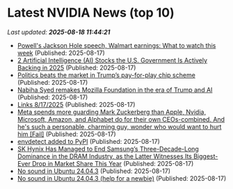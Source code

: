 # Latest NVIDIA News (top 10)
_Last updated: **2025-08-18 11:44:21**_

- [Powell's Jackson Hole speech, Walmart earnings: What to watch this week](https://finance.yahoo.com/news/powells-jackson-hole-speech-walmart-earnings-what-to-watch-this-week-113502376.html) (Published: 2025-08-17)
- [2 Artificial Intelligence (AI) Stocks the U.S. Government Is Actively Backing in 2025](https://biztoc.com/x/650f7c5e452d8487) (Published: 2025-08-17)
- [Politics beats the market in Trump’s pay-for-play chip scheme](https://www.livemint.com/opinion/politics-beats-the-market-in-trump-s-pay-for-play-chip-scheme-11755429105150.html) (Published: 2025-08-17)
- [Nabiha Syed remakes Mozilla Foundation in the era of Trump and AI](https://www.theregister.com/2025/08/17/nabiha_syed_remakes_mozilla_foundation/) (Published: 2025-08-17)
- [Links 8/17/2025](https://www.nakedcapitalism.com/2025/08/links-8-17-2025.html) (Published: 2025-08-17)
- [Meta spends more guarding Mark Zuckerberg than Apple, Nvidia, Microsoft, Amazon, and Alphabet do for their own CEOs-combined. And he's such a personable, charming guy, wonder who would want to hurt him [Fail]](https://www.fark.com/comments/13780080/Meta-spends-more-guarding-Mark-Zuckerberg-than-Apple-Nvidia-Microsoft-Amazon-Alphabet-do-for-their-own-CEOs-combined-And-hes-such-a-personable-charming-guy-wonder-who-would-want-to-hurt-him) (Published: 2025-08-17)
- [envdetect added to PyPI](https://pypi.org/project/envdetect/) (Published: 2025-08-17)
- [SK Hynix Has Managed to End Samsung’s Three-Decade-Long Dominance in the DRAM Industry, as the Latter Witnesses Its Biggest-Ever Drop in Market Share This Year](https://wccftech.com/sk-hynix-has-managed-to-end-samsung-three-decade-long-dominance-in-the-dram-industry/) (Published: 2025-08-17)
- [No sound in Ubuntu 24.04.3](https://askubuntu.com/questions/1554620/no-sound-in-ubuntu-24-04-3) (Published: 2025-08-17)
- [No sound in Ubuntu 24.04.3 (help for a newbie)](https://askubuntu.com/questions/1554620/no-sound-in-ubuntu-24-04-3-help-for-a-newbie) (Published: 2025-08-17)
